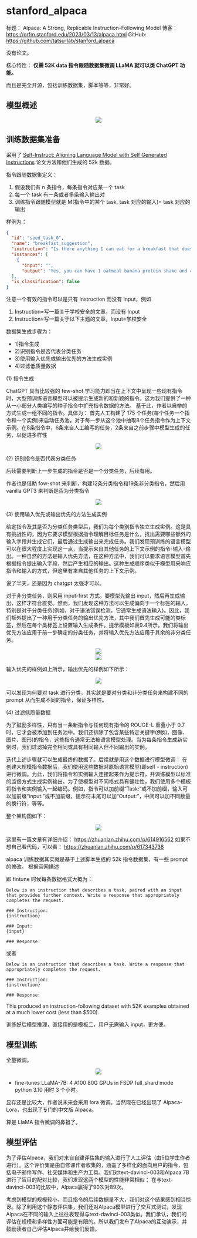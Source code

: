 # stanford_alpaca

标题： Alpaca: A Strong, Replicable Instruction-Following Model
博客： https://crfm.stanford.edu/2023/03/13/alpaca.html
GitHub: https://github.com/tatsu-lab/stanford_alpaca

没有论文。

核心特性： **仅需 52K data 指令跟随数据集微调 LLaMA 就可以类 ChatGPT 功能。**

而且是完全开源，包括训练数据集，脚本等等，非常好。

## 模型概述

<div align=center>
<img src="https://github.com/open-mmlab/mmyolo/assets/17425982/cbfe1740-eaca-4d1d-a80d-698fb79b6e8a"/>
</div>

## 训练数据集准备

采用了 [Self-Instruct: Aligning Language Model with Self Generated Instructions](https://arxiv.org/abs/2212.10560) 论文方法和他们生成的 52k 数据。

指令跟随数据集定义：

1. 假设我们有 n 条指令，每条指令对应某一个 task
2. 每一个 task 有一条或者多条输入输出对
3. 训练指令跟随模型就是 M(指令中的某个 task, task 对应的输入)= task 对应的输出

样例为：

```json
{
  "id": "seed_task_0",
  "name": "breakfast_suggestion", 
  "instruction": "Is there anything I can eat for a breakfast that doesn't include eggs, yet includes protein, and has roughly 700-1000 calories?", 
  "instances": [
    { 
      "input": "", 
      "output": "Yes, you can have 1 oatmeal banana protein shake and 4 strips of bacon. The oatmeal banana protein shake may contain 1/2 cup oatmeal, 60 grams whey protein powder, 1/2 medium banana, 1tbsp flaxseed oil and 1/2 cup watter, totalling about 550 calories. The 4 strips of bacon contains about 200 calories."}
  ], 
  "is_classification": false
}
```

注意一个有效的指令可以是只有 Instruction 而没有 Input，例如

1. Instruction=写一篇关于学校安全的文章，而没有 Input
2. Instruction=写一篇关于以下主题的文章，Input=学校安全

数据集生成步骤为：
- 1)指令生成
- 2)识别指令是否代表分类任务
- 3)使用输入优先或输出优先的方法生成实例
- 4)过滤低质量数据

(1) 指令生成

ChatGPT 具有比较强的 few-shot 学习能力即当在上下文中呈现一些现有指令时，大型预训练语言模型可以被提示生成新的和新颖的指令。这为我们提供了一种从一小部分人类编写的种子指令中扩充指令数据的方法。
基于此，作者以自举的方式生成一组不同的指令。具体为： 首先人工构建了 175 个任务(每个任务一个指令和一个实例)来启动任务池。对于每一步从这个池中抽取8个任务指令作为上下文示例。在8条指令中，6条来自人工编写的任务，2条来自之前步骤中模型生成的任务，以促进多样性

<div align=center>
<img src="https://github.com/open-mmlab/mmyolo/assets/17425982/16b8f259-3cf0-4c4a-b568-ee9b7c31c451"/>
</div>

(2) 识别指令是否代表分类任务

后续需要判断上一步生成的指令是否是一个分类任务，后续有用。

作者也是借助 fow-shot 来判断，构建12条分类指令和19条非分类指令，然后用 vanilla GPT3 来判断是否为分类指令

<div align=center>
<img src="https://github.com/open-mmlab/mmyolo/assets/17425982/8c6a532c-cc2c-46c8-b1e8-d7a6f179dcb1"/>
</div>

(3) 使用输入优先或输出优先的方法生成实例

给定指令及其是否为分类任务类型后，我们为每个类别指令独立生成实例。这是具有挑战性的，因为它要求模型根据指令理解目标任务是什么，找出需要哪些额外的输入字段并生成它们，最后通过生成输出来完成任务。我们发现预训练的语言模型可以在很大程度上实现这一点，当提示来自其他任务的上下文示例的指令-输入-输出。一种自然的方法是输入优先方法，在这种方法中，我们可以要求语言模型首先根据指令提出输入字段，然后产生相应的输出。这种生成顺序类似于模型用来响应指令和输入的方式，但这里有来自其他任务的上下文示例。

说了半天，还是因为 chatgpt 太强才可以。

对于非分类任务，则采用 input-first 方式。要模型先输出 input，然后再生成输出，这样才符合直觉。然而，我们发现这种方法可以生成偏向于一个标签的输入，特别是对于分类任务(例如，对于语法错误检测，它通常生成语法输入)。因此，我们额外提出了一种用于分类任务的输出优先方法，其中我们首先生成可能的类标签，然后在每个类标签上设置输入生成条件。提示模板如表9.4所示。我们将输出优先方法应用于前一步确定的分类任务，并将输入优先方法应用于其余的非分类任务。

<div align=center>
<img src="https://github.com/open-mmlab/mmyolo/assets/17425982/c48d5629-26cc-4f66-a4d7-7684709c8f13"/>
</div>

<div align=center>
<img src="https://github.com/open-mmlab/mmyolo/assets/17425982/7c17345a-9318-4a03-a409-18d7ff26be88"/>
</div>

输入优先的样例如上所示，输出优先的样例如下所示：

<div align=center>
<img src="https://github.com/open-mmlab/mmyolo/assets/17425982/d018be8b-a729-406c-a166-fbac1ec5e428"/>
</div>

可以发现为何要对 task 进行分类，其实就是要对分类和非分类任务来构建不同的 prompt 从而生成不同的指令，保证多样性。

(4) 过滤低质量数据

为了鼓励多样性，只有当一条新指令与任何现有指令的 ROUGE-L 重叠小于 0.7 时，它才会被添加到任务池中。我们还排除了包含某些特定关键字(例如，图像、图片、图形)的指令，这些指令通常无法被语言模型处理。当为每条指令生成新实例时，我们过滤掉完全相同或具有相同输入但不同输出的实例。

迭代上述步骤就可以生成最终的数据了。后续就是用这个数据进行模型微调： 在创建大规模指令数据后，我们使用这些数据对原始语言模型(即self - instruction)进行微调。为此，我们将指令和实例输入连接起来作为提示符，并训练模型以标准的监督方式生成实例输出。为了使模型对不同格式具有健壮性，我们使用多个模板将指令和实例输入一起编码。例如，指令可以加前缀“Task:”或不加前缀，输入可以加前缀“input:”或不加前缀，提示符末尾可以加“Output:”，中间可以加不同数量的换行符，等等。

整个架构图如下：

<div align=center>
<img src="https://github.com/open-mmlab/mmyolo/assets/17425982/e24d3a57-c6d9-4be7-bf4b-91c10591388f"/>
</div>

这里有一篇文章有详细介绍： https://zhuanlan.zhihu.com/p/614916562
如果不想自己看代码，可以看： https://zhuanlan.zhihu.com/p/617343738

alpaca 训练数据其实就是基于上述脚本生成的 52k 指令数据集，有一些 prompt 的修改。 根据官网描述

即 fintune 时候每条数据格式大概为：

```
Below is an instruction that describes a task, paired with an input that provides further context. Write a response that appropriately completes the request.

### Instruction:
{instruction}

### Input:
{input}

### Response:
```
或者
```
Below is an instruction that describes a task. Write a response that appropriately completes the request.

### Instruction:
{instruction}

### Response:
```
This produced an instruction-following dataset with 52K examples obtained at a much lower cost (less than $500).

训练好后模型推理，直接用的是模板二，用户无需输入 input，更方便。

## 模型训练

全量微调。

<div align=center>
<img src="https://github.com/open-mmlab/mmyolo/assets/17425982/e24d3a57-c6d9-4be7-bf4b-91c10591388f"/>
</div>

- fine-tunes LLaMA-7B: 4 A100 80G GPUs in FSDP full_shard mode python 3.10 用时 3 个小时。

显存还是比较大，作者说未来会采用 lora 微调。当然现在已经出现了 Alpaca-Lora，也出现了专门的中文版 Alpaca。

算是 LlaMA 指令微调的鼻祖了。

## 模型评估

为了评估Alpaca，我们对来自自建评估集的输入进行了人工评估（由5位学生作者进行）。这个评价集是由自修课作者收集的，涵盖了多样化的面向用户的指令，包括电子邮件写作、社交媒体和生产力工具。我们对text-davinci-003和Alpaca 7B进行了盲目的配对比较，我们发现这两个模型的性能非常相似： 在与text-davinci-003的比较中，Alpaca赢得了90次对89次。

考虑到模型的规模较小，而且指令的后续数据量不大，我们对这个结果感到相当惊讶。除了利用这个静态评估集，我们还对Alpaca模型进行了交互式测试，发现Alpaca在不同的输入上往往表现得与text-davinci-003类似。我们承认，我们的评估在规模和多样性方面可能是有限的。所以我们发布了Alpaca的互动演示，并鼓励读者自己评估Alpaca并给我们反馈。
